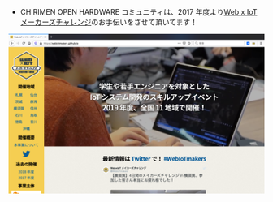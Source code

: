 - CHIRIMEN OPEN HARDWARE コミュニティは、2017 年度より[Web x IoT メーカーズチャレンジ](https://webiotmakers.github.io/)のお手伝いをさせて頂いてます！

![WebxIoT-makers](./images/WebxIoT-makers.png)
